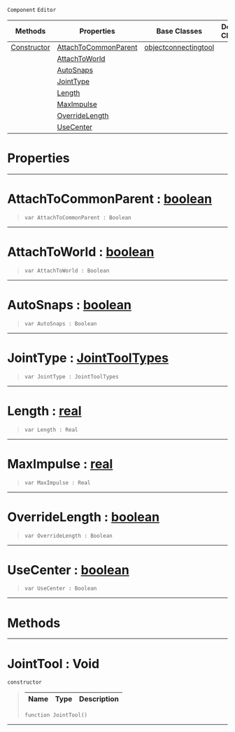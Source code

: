  `Component` `Editor`



|Methods|Properties|Base Classes|Derived Classes|
|---|---|---|---|
|[ Constructor](https://plasmaengine.github.io/PlasmaDocs/Plasma1/C++/code_reference/class_reference/jointtool.md#jointtool-void)|[ AttachToCommonParent](https://plasmaengine.github.io/PlasmaDocs/Plasma1/C++/code_reference/class_reference/jointtool.md#attachtocommonparent-zer)|[objectconnectingtool](https://plasmaengine.github.io/PlasmaDocs/Plasma1/C++/code_reference/class_reference/objectconnectingtool.md)| |
| |[ AttachToWorld](https://plasmaengine.github.io/PlasmaDocs/Plasma1/C++/code_reference/class_reference/jointtool.md#attachtoworld-plasma-engin)| | |
| |[ AutoSnaps](https://plasmaengine.github.io/PlasmaDocs/Plasma1/C++/code_reference/class_reference/jointtool.md#autosnaps-plasma-engine-do)| | |
| |[ JointType](https://plasmaengine.github.io/PlasmaDocs/Plasma1/C++/code_reference/class_reference/jointtool.md#jointtype-plasma-engine-do)| | |
| |[ Length](https://plasmaengine.github.io/PlasmaDocs/Plasma1/C++/code_reference/class_reference/jointtool.md#length-plasma-engine-docum)| | |
| |[ MaxImpulse](https://plasmaengine.github.io/PlasmaDocs/Plasma1/C++/code_reference/class_reference/jointtool.md#maximpulse-plasma-engine-d)| | |
| |[ OverrideLength](https://plasmaengine.github.io/PlasmaDocs/Plasma1/C++/code_reference/class_reference/jointtool.md#overridelength-plasma-engi)| | |
| |[ UseCenter](https://plasmaengine.github.io/PlasmaDocs/Plasma1/C++/code_reference/class_reference/jointtool.md#usecenter-plasma-engine-do)| | |


 #  Properties


---  
 #  AttachToCommonParent : [boolean](https://plasmaengine.github.io/PlasmaDocs/Plasma1/C++/code_reference/lightning_base_types/boolean.md)

> 
> ``` lang=cpp, name=Lightning
> var AttachToCommonParent : Boolean


---  
 #  AttachToWorld : [boolean](https://plasmaengine.github.io/PlasmaDocs/Plasma1/C++/code_reference/lightning_base_types/boolean.md)

> 
> ``` lang=cpp, name=Lightning
> var AttachToWorld : Boolean


---  
 #  AutoSnaps : [boolean](https://plasmaengine.github.io/PlasmaDocs/Plasma1/C++/code_reference/lightning_base_types/boolean.md)

> 
> ``` lang=cpp, name=Lightning
> var AutoSnaps : Boolean


---  
 #  JointType : [JointToolTypes](https://plasmaengine.github.io/PlasmaDocs/Plasma1/C++/code_reference/enum_reference.md#jointtooltypes)

> 
> ``` lang=cpp, name=Lightning
> var JointType : JointToolTypes


---  
 #  Length : [real](https://plasmaengine.github.io/PlasmaDocs/Plasma1/C++/code_reference/lightning_base_types/real.md)

> 
> ``` lang=cpp, name=Lightning
> var Length : Real


---  
 #  MaxImpulse : [real](https://plasmaengine.github.io/PlasmaDocs/Plasma1/C++/code_reference/lightning_base_types/real.md)

> 
> ``` lang=cpp, name=Lightning
> var MaxImpulse : Real


---  
 #  OverrideLength : [boolean](https://plasmaengine.github.io/PlasmaDocs/Plasma1/C++/code_reference/lightning_base_types/boolean.md)

> 
> ``` lang=cpp, name=Lightning
> var OverrideLength : Boolean


---  
 #  UseCenter : [boolean](https://plasmaengine.github.io/PlasmaDocs/Plasma1/C++/code_reference/lightning_base_types/boolean.md)

> 
> ``` lang=cpp, name=Lightning
> var UseCenter : Boolean


---  
 #  Methods


---  
 #  JointTool : Void

 `constructor`

> 
> |Name|Type|Description|
> |---|---|---|
> ``` lang=cpp, name=Lightning
> function JointTool()
> ``` 


---  
 

 
